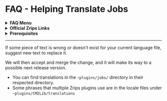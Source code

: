 # FAQ - Helping Translate Jobs

<topMenu>
<details>
    <summary><strong>FAQ Menu</strong></summary>
    <p>
     • <a href="https://github.com/mrfdev/Jobs/tree/main/Resources/FAQ/jobs-api.md">api</a>, 
     • <a href="https://github.com/mrfdev/Jobs/tree/main/Resources/FAQ/jobs-bug-reports.md">bug-reports</a>, 
     • <a href="https://github.com/mrfdev/Jobs/tree/main/Resources/FAQ/jobs-can-i-do-thing-x-per-job.md">can-i-do-thing-x-per-job</a>, 
     • <a href="https://github.com/mrfdev/Jobs/tree/main/Resources/FAQ/jobs-change-bossbar-color.md">hange-bossbar-color</a>, 
     • <a href="https://github.com/mrfdev/Jobs/tree/main/Resources/FAQ/jobs-change-jobs-browse-to-jobs-cmd.md">change-jobs-browse-to-jobs-cmd</a>, 
     • <a href="https://github.com/mrfdev/Jobs/tree/main/Resources/FAQ/jobs-chat-titles.md">chat-titles</a>, 
     • <a href="https://github.com/mrfdev/Jobs/tree/main/Resources/FAQ/jobs-cmilib.md">cmilib</a>, 
     • <a href="https://github.com/mrfdev/Jobs/tree/main/Resources/FAQ/jobs-commands.md">commands</a>, 
     • <a href="https://github.com/mrfdev/Jobs/tree/main/Resources/FAQ/jobs-common-issues.md">common-issues</a>, 
     • <a href="https://github.com/mrfdev/Jobs/tree/main/Resources/FAQ/jobs-customize-gui.md">customize-gui</a>, 
     • <a href="https://github.com/mrfdev/Jobs/tree/main/Resources/FAQ/jobs-does-it-work-on-version-x-of-minecraft.md">does-it-work-on-version-x-of-minecraft</a>, 
     • <a href="https://github.com/mrfdev/Jobs/tree/main/Resources/FAQ/jobs-dynamic-signs.md">dynamic-signs</a>, 
     • <a href="https://github.com/mrfdev/Jobs/tree/main/Resources/FAQ/jobs-economy.md">economy</a>, 
     • <a href="https://github.com/mrfdev/Jobs/tree/main/Resources/FAQ/jobs-examplejob.yml">examplejob</a>, 
     • <a href="https://github.com/mrfdev/Jobs/tree/main/Resources/FAQ/jobs-files-explained.md">files-explained</a>, 
     • <a href="https://github.com/mrfdev/Jobs/tree/main/Resources/FAQ/jobs-give-or-edit-jobs-points.md">give-or-edit-jobs-points</a>, 
     • <a href="https://github.com/mrfdev/Jobs/tree/main/Resources/FAQ/jobs-improve-getting-help.md">improve-getting-help</a>, 
     • <a href="https://github.com/mrfdev/Jobs/tree/main/Resources/FAQ/jobs-jar-files.md">jar-files</a>, 
     • <a href="https://github.com/mrfdev/Jobs/tree/main/Resources/FAQ/jobs-legacy-items.md">legacy-items</a>, 
     • <a href="https://github.com/mrfdev/Jobs/tree/main/Resources/FAQ/jobs-max-jobs.md">max-jobs</a>, 
     • <a href="https://github.com/mrfdev/Jobs/tree/main/Resources/FAQ/jobs-more-jobs-than-others.md">more-jobs-than-others</a>, 
     • <a href="https://github.com/mrfdev/Jobs/tree/main/Resources/FAQ/jobs-official-sites.md">official-sites</a>, 
     • <a href="https://github.com/mrfdev/Jobs/tree/main/Resources/FAQ/jobs-permissions.md">permissions</a>, 
     • <a href="https://github.com/mrfdev/Jobs/tree/main/Resources/FAQ/jobs-placeholders.md">placeholders</a>, 
     • <a href="https://github.com/mrfdev/Jobs/tree/main/Resources/FAQ/jobs-plugin-causes-lag-timings-report.md">plugin-causes-lag-timings-report</a>, 
     • <a href="https://github.com/mrfdev/Jobs/tree/main/Resources/FAQ/jobs-plugin-does-not-start.md">plugin-does-not-start</a>, 
     • <a href="https://github.com/mrfdev/Jobs/tree/main/Resources/FAQ/jobs-points-explained.md">points-explained</a>, 
     • <a href="https://github.com/mrfdev/Jobs/tree/main/Resources/FAQ/jobs-quests.md">quests</a>, 
     • <a href="https://github.com/mrfdev/Jobs/tree/main/Resources/FAQ/jobs-running.md">running</a>, 
     • <a href="https://github.com/mrfdev/Jobs/tree/main/Resources/FAQ/jobs-source-code.md">source-code</a>, 
     • <a href="https://github.com/mrfdev/Jobs/tree/main/Resources/FAQ/jobs-sqlite-database-is-locked.md">sqlite-database-is-locked</a>, 
     • <a href="https://github.com/mrfdev/Jobs/tree/main/Resources/FAQ/jobs-stop-giving-money-exp-points.md">stop-giving-money-exp-points</a>, 
     • <a href="https://github.com/mrfdev/Jobs/tree/main/Resources/FAQ/jobs-stop-paying-in-creative-mode.md">stop-paying-in-creative-mode</a>,
     • <a href="https://github.com/mrfdev/Jobs/tree/main/Resources/FAQ/jobs-stop-registring-furnaces.md">stop-registring-furnaces</a>,
     • <a href="https://github.com/mrfdev/Jobs/tree/main/Resources/FAQ/jobs-translations.md">translations</a>.
    </p>
</details>

<details>
    <summary><strong>Official Zrips Links</strong></summary>
    <ul>
        <li><a href="https://zrips.net/">Zrips Website</a>
         <pre>https://www.zrips.net/<br>The official website, wiki/documentation/information</pre></li>
        <li><a href="https://discord.gg/dDMamN4">Zrips Discord</a>
         <pre>https://discord.gg/dDMamN4<br>The official Discord community server with member-driven support</pre></li>
        <li><a href="https://github.com/Zrips/">Zrips Github</a>
         <pre>https://github.com/Zrips<br>The place for bug reports and feature suggestions</pre></li>
    </ul>
</details>

<details>
    <summary><strong>Prerequisites</strong></summary>
    <ul>
        <li><a href="https://www.spigotmc.org/resources/4216/">Download Jobs-Reborn</a> (free plugin)
         <pre>https://www.spigotmc.org/resources/4216/<br>Get the CMI plugin if you haven't already, and then Install it on all your servers</pre></li>
        <li><a href="https://www.spigotmc.org/resources/87610/">Also Download CMILib</a> (free library) (<a href="https://github.com/mrfdev/Jobs/tree/main/Resources/FAQ/jobs-cmilib.md">more info</a>)
         <pre>https://www.spigotmc.org/resources/87610/<br>All Zrips plugins require the CMILib .jar file. Get it and also put it on all your servers.</pre></li>
        <li>All my FAQ pages have been written for Spigot / Paper 1.19 and Jobs-Reborn 5.1.0.x or newer.</li>
        <li>The mrfdev github page is not an official resource, we're building up our knowledge base as a courtesy.</li>
        <li>I am an admin on the Zrips Discord, this does not mean what I share on here is official.</li>
    </ul>
</details>
</topMenu>

---

If some piece of text is wrong or doesn't exist for your current language file, suggest new text to replace it.

We will then accept and merge the change, and it will make its way to a possible next release version.

- You can find translations in the `~plugins/jobs/` directory in their respected directory.
- Some phrases that multiple Zrips plugins use are in the locale files under `~plugins/CMILib/translations`
